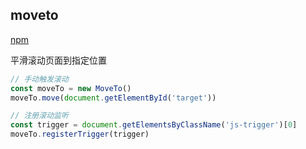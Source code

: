 ## moveto

[npm](https://www.npmjs.com/package/moveto)

平滑滚动页面到指定位置

```js
// 手动触发滚动
const moveTo = new MoveTo()
moveTo.move(document.getElementById('target'))

// 注册滚动监听
const trigger = document.getElementsByClassName('js-trigger')[0]
moveTo.registerTrigger(trigger)
```
